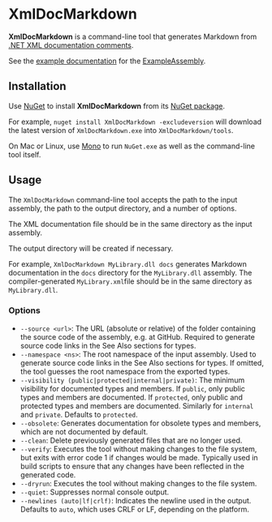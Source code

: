 # XmlDocMarkdown

**XmlDocMarkdown** is a command-line tool that generates Markdown from [.NET XML documentation comments](https://msdn.microsoft.com/en-us/library/b2s063f7.aspx).

See the [example documentation](ExampleAssembly.md) for the [ExampleAssembly](https://github.com/ejball/XmlDocMarkdown/tree/master/tests/ExampleAssembly).

## Installation

Use [NuGet](https://www.nuget.org/) to install **XmlDocMarkdown** from its [NuGet package](https://www.nuget.org/packages/XmlDocMarkdown).

For example, `nuget install XmlDocMarkdown -excludeversion` will download the latest version of `XmlDocMarkdown.exe` into `XmlDocMarkdown/tools`.

On Mac or Linux, use [Mono](http://www.mono-project.com/) to run `NuGet.exe` as well as the command-line tool itself.

## Usage

The `XmlDocMarkdown` command-line tool accepts the path to the input assembly, the path to the output directory, and a number of options.

The XML documentation file should be in the same directory as the input assembly.

The output directory will be created if necessary.

For example, `XmlDocMarkdown MyLibrary.dll docs` generates Markdown documentation in the `docs` directory for the `MyLibrary.dll` assembly. The compiler-generated `MyLibrary.xml`file should be in the same directory as `MyLibrary.dll`.

### Options

* `--source <url>`: The URL (absolute or relative) of the folder containing the source code of the assembly, e.g. at GitHub. Required to generate source code links in the See Also sections for types.
* `--namespace <ns>`: The root namespace of the input assembly. Used to generate source code links in the See Also sections for types. If omitted, the tool guesses the root namespace from the exported types.
* `--visibility (public|protected|internal|private)`: The minimum visibility for documented types and members. If `public`, only public types and members are documented. If `protected`, only public and protected types and members are documented. Similarly for `internal` and `private`. Defaults to `protected`.
* `--obsolete`: Generates documentation for obsolete types and members, which are not documented by default.
* `--clean`: Delete previously generated files that are no longer used.
* `--verify`: Executes the tool without making changes to the file system, but exits with error code 1 if changes would be made. Typically used in build scripts to ensure that any changes have been reflected in the generated code.
* `--dryrun`: Executes the tool without making changes to the file system.
* `--quiet`: Suppresses normal console output.
* `--newlines (auto|lf|crlf)`: Indicates the newline used in the output. Defaults to `auto`, which uses CRLF or LF, depending on the platform.

